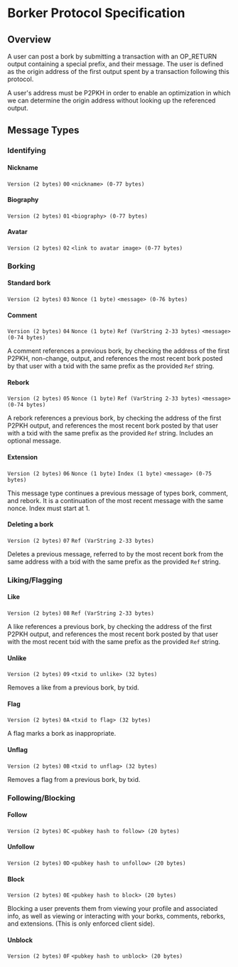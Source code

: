 # Borker Protocol Specification

## Overview
A user can post a bork by submitting a transaction with an OP_RETURN output containing a special prefix, and their message.
The user is defined as the origin address of the first output spent by a transaction following this protocol.

A user's address must be P2PKH in order to enable an optimization in which we can determine the origin address without
looking up the referenced output.


## Message Types

### Identifying

#### Nickname
`Version (2 bytes)` `00` `<nickname> (0-77 bytes)`

#### Biography
`Version (2 bytes)` `01` `<biography> (0-77 bytes)`

#### Avatar
`Version (2 bytes)` `02` `<link to avatar image> (0-77 bytes)`

### Borking

#### Standard bork
`Version (2 bytes)` `03` `Nonce (1 byte)` `<message> (0-76 bytes)`

#### Comment
`Version (2 bytes)` `04` `Nonce (1 byte)` `Ref (VarString 2-33 bytes)` `<message> (0-74 bytes)`

A comment references a previous bork, by checking the address of the first P2PKH, non-change, output,
and references the most recent bork posted by that user with a txid with the same prefix as the provided `Ref` string.

#### Rebork
`Version (2 bytes)` `05` `Nonce (1 byte)` `Ref (VarString 2-33 bytes)` `<message> (0-74 bytes)`

A rebork references a previous bork, by checking the address of the first P2PKH output,
and references the most recent bork posted by that user with a txid with the same prefix as the provided `Ref` string. Includes an optional message.

#### Extension
`Version (2 bytes)` `06` `Nonce (1 byte)` `Index (1 byte)` `<message> (0-75 bytes)`

This message type continues a previous message of types bork, comment, and rebork. It is a continuation of the most recent message with the same nonce. Index must start at 1.

#### Deleting a bork

`Version (2 bytes)` `07` `Ref (VarString 2-33 bytes)`

Deletes a previous message, referred to by the most recent bork from the same address with a txid with the same prefix as the provided `Ref` string.

### Liking/Flagging

#### Like
`Version (2 bytes)` `08` `Ref (VarString 2-33 bytes)`

A like references a previous bork, by checking the address of the first P2PKH output,
and references the most recent bork posted by that user with the most recent txid with the same prefix as the provided `Ref` string.

#### Unlike
`Version (2 bytes)` `09` `<txid to unlike> (32 bytes)`

Removes a like from a previous bork, by txid.

#### Flag

`Version (2 bytes)` `0A` `<txid to flag> (32 bytes)`

A flag marks a bork as inappropriate.

#### Unflag
`Version (2 bytes)` `0B` `<txid to unflag> (32 bytes)`

Removes a flag from a previous bork, by txid.

### Following/Blocking

#### Follow
`Version (2 bytes)` `0C` `<pubkey hash to follow> (20 bytes)`

#### Unfollow
`Version (2 bytes)` `0D` `<pubkey hash to unfollow> (20 bytes)`

#### Block
`Version (2 bytes)` `0E` `<pubkey hash to block> (20 bytes)`

Blocking a user prevents them from viewing your profile and associated info, as well as viewing or interacting with your borks, comments, reborks, and extensions. (This is only enforced client side).

#### Unblock
`Version (2 bytes)` `0F` `<pubkey hash to unblock> (20 bytes)`
